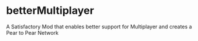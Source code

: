 # betterMultiplayer
A Satisfactory Mod that enables better support for Multiplayer and creates a Pear to Pear Network
